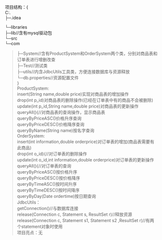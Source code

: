 项目结构：{  
C:.  
├─.idea  

└─libraries    
├─lib//含有mysql驱动包  
└─src  
└─com  
>├─System//含有ProductSystem和OrderSystem两个类，分别对商品表和订单表进行增删改查  
├─Test//测试类  
├─utils//内含JdbcUtils工具类，方便连接数据库与资源释放  
└─db.properties//资源配置文件  
}   
ProductSystem:  
> insert(String name,double price)实现对商品表的增加操作  
drop(int p_id)对商品表的删除操作(已经在订单表中有的商品不会被删除)  
update(int p_id,String name,double price)对商品表的更新操作  
queryAll(){//对商品表的查询操作，显示商品表  
queryByPriceASC()价格升序查询  
queryByPriceDESC()价格降序查询  
queryByName(String name)按名字查询  
OrderSystem:  
> insert(int information,double orderprice)对订单表的增加(商品表需要有此商品)  
drop(int o_id){//对订单表的删除操作  
update(int o_id,int information,double orderprice)对订单表的更新操作  
queryAll(){//对订单表的查询  
queryByPriceASC()按价格升序  
queryByPriceDESC()按价格降序  
queryByTimeASC()按时间升序  
queryByTimeDESC()按时间降序  
queryByDay(Date ordertime)按日期查询  
JdbcUtils：  
> getConnection()//与数据库连接  
release(Connection c, Statement s, ResultSet r)//释放资源  
release(Connection c, Statement s1, Statement s2 ,ResultSet r)//有两个statement对象时使用  
项目亮点：无